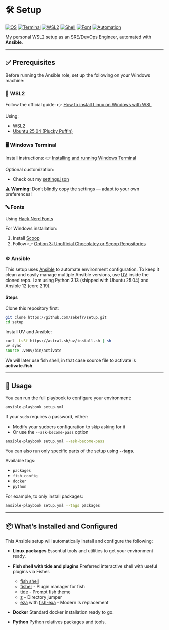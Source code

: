 # 🛠️ Setup
[![OS](https://img.shields.io/badge/OS-Ubuntu%2024.04%20LTS-orange?logo=ubuntu)](https://releases.ubuntu.com/noble/)
[![Terminal](https://img.shields.io/badge/🖥️-Windows%20Terminal-4D4D4D?logo=windows)](https://github.com/microsoft/terminal)
[![WSL2](https://img.shields.io/badge/🐧-WSL2%20Enabled-blue?logo=windows)](https://learn.microsoft.com/en-us/windows/wsl/)
[![Shell](https://img.shields.io/badge/🐟-Fish%20Shell-4C9141?logo=fish)](https://fishshell.com/)
[![Font](https://img.shields.io/badge/🔤-Hack%20Nerd%20Font-96231A?logo=nerdfonts)](https://github.com/ryanoasis/nerd-fonts)
[![Automation](https://img.shields.io/badge/Ansible-Role-000000?logo=ansible)](https://www.ansible.com/)

My personal WSL2 setup as an SRE/DevOps Engineer, automated with **Ansible**.

---

## ✅ Prerequisites
Before running the Ansible role, set up the following on your Windows machine:

### 🐧 WSL2
Follow the official guide:
👉 [How to install Linux on Windows with WSL](https://learn.microsoft.com/en-us/windows/wsl/install)

Using:
- [WSL2](https://learn.microsoft.com/en-us/windows/wsl/)
- [Ubuntu 25.04 (Plucky Puffin)](https://releases.ubuntu.com/plucky/)

### 🖥️ Windows Terminal
Install instructions:
👉 [Installing and running Windows Terminal](https://github.com/microsoft/terminal?tab=readme-ov-file#installing-and-running-windows-terminal)

Optional customization:
- Check out my [settings.json](windows-terminal/settings.json)

⚠️ **Warning:** Don’t blindly copy the settings — adapt to your own preferences!

### 🔤 Fonts
Using [Hack Nerd Fonts](https://github.com/ryanoasis/nerd-fonts)

For Windows installation:
1. Install [Scoop](https://github.com/ScoopInstaller/Scoop)
2. Follow 👉 [Option 3: Unofficial Chocolatey or Scoop Repositories](https://github.com/ryanoasis/nerd-fonts?tab=readme-ov-file#option-3-unofficial-chocolatey-or-scoop-repositories)

### ⚙️ Ansible
This setup uses [Ansible](https://www.ansible.com/) to automate environment configuration.
To keep it clean and easily manage multiple Ansible versions, use [UV](https://docs.astral.sh/uv/) inside the cloned repo.
I am using Python 3.13 (shipped with Ubuntu 25.04) and Ansible 12 (core 2.19).

#### Steps

Clone this repository first:

```bash
git clone https://github.com/zekefr/setup.git
cd setup
```

Install UV and Ansible:

```bash
curl -LsSf https://astral.sh/uv/install.sh | sh
uv sync
source .venv/bin/activate
```

We will later use fish shell, in that case source file to activate is **activate.fish**.

---

## 🚀 Usage
You can run the full playbook to configure your environment:

```bash
ansible-playbook setup.yml
```

If your `sudo` requires a password, either:
- Modify your sudoers configuration to skip asking for it
- Or use the `--ask-become-pass` option

```bash
ansible-playbook setup.yml --ask-become-pass
```

You can also run only specific parts of the setup using **--tags**.

Available tags:
- `packages`
- `fish_config`
- `docker`
- `python`

For example, to only install packages:

```bash
ansible-playbook setup.yml --tags packages
```

---

## 📦 What’s Installed and Configured
This Ansible setup will automatically install and configure the following:

- **Linux packages**
  Essential tools and utilities to get your environment ready.

- **Fish shell with tide and plugins**
  Preferred interactive shell with useful plugins via Fisher.
  - [fish shell](https://github.com/fish-shell/fish-shell)
  - [fisher](https://github.com/jorgebucaran/fisher) - Plugin manager for fish
  - [tide](https://github.com/IlanCosman/tide) - Prompt fish theme
  - [z](https://github.com/jethrokuan/z) - Directory jumper
  - [eza](https://github.com/eza-community/eza) with [fish-exa](https://github.com/gazorby/fish-exa) - Modern ls replacement

- **Docker**
  Standard docker installation ready to go.

- **Python**
  Python relatives packages and tools.
